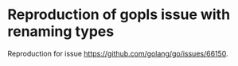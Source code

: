 # Reproduction of gopls issue with renaming types

Reproduction for issue https://github.com/golang/go/issues/66150.
